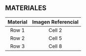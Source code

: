 
## MATERIALES

| Material   | Imagen Referencial  |
|:-------------: |:---------------:| 
| Row 1          | Cell 2          |
| Row 2          | Cell 5          |
| Row 3          | Cell 8          |
